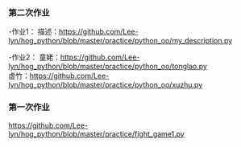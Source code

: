  ### 第二次作业
 -作业1：
 描述：https://github.com/Lee-lyn/hog_python/blob/master/practice/python_oo/my_description.py
 
 -作业2：
 童姥：https://github.com/Lee-lyn/hog_python/blob/master/practice/python_oo/tonglao.py  
 虚竹：https://github.com/Lee-lyn/hog_python/blob/master/practice/python_oo/xuzhu.py
 
 ### 第一次作业
https://github.com/Lee-lyn/hog_python/blob/master/practice/fight_game1.py
